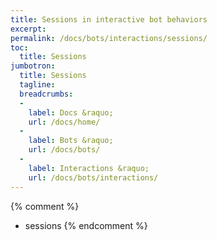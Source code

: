 ```yaml
---
title: Sessions in interactive bot behaviors
excerpt: 
permalink: /docs/bots/interactions/sessions/
toc:
  title: Sessions
jumbotron:
  title: Sessions
  tagline: 
  breadcrumbs:
  -
    label: Docs &raquo;
    url: /docs/home/
  -
    label: Bots &raquo;
    url: /docs/bots/
  -
    label: Interactions &raquo;
    url: /docs/bots/interactions/
---
```


{% comment %}
- sessions
{% endcomment %}

